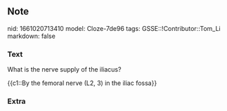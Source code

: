 ## Note
nid: 1661020713410
model: Cloze-7de96
tags: GSSE::!Contributor::Tom_Li
markdown: false

### Text
What is the nerve supply of the iliacus?
<div>
  {{c1::By the femoral nerve (L2, 3) in the iliac fossa}}
</div>

### Extra

